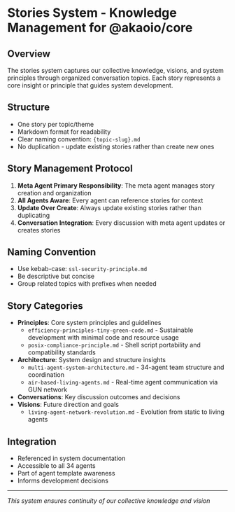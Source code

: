 # Stories System - Knowledge Management for @akaoio/core

## Overview
The stories system captures our collective knowledge, visions, and system principles through organized conversation topics. Each story represents a core insight or principle that guides system development.

## Structure
- One story per topic/theme
- Markdown format for readability
- Clear naming convention: `{topic-slug}.md`
- No duplication - update existing stories rather than create new ones

## Story Management Protocol
1. **Meta Agent Primary Responsibility**: The meta agent manages story creation and organization
2. **All Agents Aware**: Every agent can reference stories for context
3. **Update Over Create**: Always update existing stories rather than duplicating
4. **Conversation Integration**: Every discussion with meta agent updates or creates stories

## Naming Convention
- Use kebab-case: `ssl-security-principle.md`
- Be descriptive but concise
- Group related topics with prefixes when needed

## Story Categories
- **Principles**: Core system principles and guidelines
  - `efficiency-principles-tiny-green-code.md` - Sustainable development with minimal code and resource usage
  - `posix-compliance-principle.md` - Shell script portability and compatibility standards
- **Architecture**: System design and structure insights
  - `multi-agent-system-architecture.md` - 34-agent team structure and coordination
  - `air-based-living-agents.md` - Real-time agent communication via GUN network
- **Conversations**: Key discussion outcomes and decisions
- **Visions**: Future direction and goals
  - `living-agent-network-revolution.md` - Evolution from static to living agents

## Integration
- Referenced in system documentation
- Accessible to all 34 agents
- Part of agent template awareness
- Informs development decisions

---
*This system ensures continuity of our collective knowledge and vision*